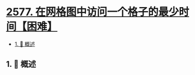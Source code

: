 # [2577. 在网格图中访问一个格子的最少时间【困难】](https://github.com/tnotesjs/TNotes.leetcode/tree/main/notes/2577.%20%E5%9C%A8%E7%BD%91%E6%A0%BC%E5%9B%BE%E4%B8%AD%E8%AE%BF%E9%97%AE%E4%B8%80%E4%B8%AA%E6%A0%BC%E5%AD%90%E7%9A%84%E6%9C%80%E5%B0%91%E6%97%B6%E9%97%B4%E3%80%90%E5%9B%B0%E9%9A%BE%E3%80%91)

<!-- region:toc -->

- [1. 📝 概述](#1--概述)

<!-- endregion:toc -->

## 1. 📝 概述
